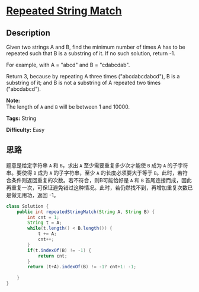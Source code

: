 # [Repeated String Match][title]

## Description

Given two strings A and B, find the minimum number of times A has to be
repeated such that B is a substring of it. If no such solution, return -1.

For example, with A = "abcd" and B = "cdabcdab".

Return 3, because by repeating A three times ("abcdabcdabcd"), B is a
substring of it; and B is not a substring of A repeated two times
("abcdabcd").

**Note:**  
The length of `A` and `B` will be between 1 and 10000.


**Tags:** String

**Difficulty:** Easy

## 思路

题意是给定字符串 `A` 和 `B`，求出 `A` 至少需要重复多少次才能使 `B` 成为 `A` 的子字符串。要使得 `B` 成为 `A` 的子字符串，至少 `A` 的长度必须要大于等于 `B`。此时，若符合条件则返回重复的次数。若不符合，则B可能恰好是 `A` 和 `B` 首尾连接而成，因此再重复一次，可保证避免错过这种情况。此时，若仍然找不到，再增加重复次数已是做无用功，返回 -1。

``` java
class Solution {
    public int repeatedStringMatch(String A, String B) {
        int cnt = 1;
        String t = A;
        while(t.length() < B.length()) {
            t += A;
            cnt++;
        }
        if(t.indexOf(B) != -1) {
            return cnt;
        } 
        return (t+A).indexOf(B) != -1? cnt+1: -1;
    
    }
}
```

[title]: https://leetcode.com/problems/repeated-string-match
